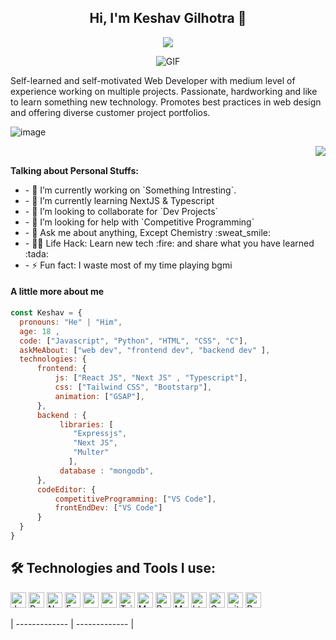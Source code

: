 <h2 align="center">Hi, I'm Keshav Gilhotra 👋</h2>
<p align="center">
  <a align="center" href="https://github.com/DenverCoder1/readme-typing-svg"><img src="https://readme-typing-svg.herokuapp.com?&font=IBM+Plex+Sans&color=F72EE2&size=25&lines=Welcome+to+my+GitHub+Profile!;I'm+a+MERN+Stack+developer;" /></a>
</p>

<p align="center">
<img align="middle" alt="GIF" src="https://camo.githubusercontent.com/dd9b4a35c79a57583ccfc38c3512469e375ebae578f7a90aa020f57748a81dfc/68747470733a2f2f6d69722d73332d63646e2d63662e626568616e63652e6e65742f70726f6a6563745f6d6f64756c65732f68642f3232383733353133373131393831312e363230353437323462616630622e676966" />
</p>
<p>
Self-learned and self-motivated Web Developer with medium level of experience working on multiple projects. Passionate, hardworking and like to learn something new technology. Promotes best practices in web design and offering diverse customer project portfolios.
</p>
<p align="center">
 
![image](https://user-images.githubusercontent.com/61057666/169029838-74df663d-2e62-4d77-bdff-b43f7d63f00f.png)

</p>

<img align="right" src="https://media.giphy.com/media/M9gbBd9nbDrOTu1Mqx/giphy.gif">
<br>
  
**Talking about Personal Stuffs:**
<ul>
  <li>- 🔭 I’m currently working on `Something Intresting`.</li>
  <li>- 🌱 I’m currently learning NextJS & Typescript</li>
  <li>- 👯 I’m looking to collaborate for `Dev Projects`</li>
  <li>- 🤔 I’m looking for help with `Competitive Programming`</li>
  <li>- 💬 Ask me about anything, Except Chemistry :sweat_smile:</li>
  <li>- 👨‍💻 Life Hack: Learn new tech :fire: and share what you have learned :tada:</li>
  <li>- ⚡ Fun fact: I waste most of my time playing bgmi</li>
</ul>


#### A little more about me
```javascript
const Keshav = {
  pronouns: "He" | "Him",
  age: 18 ,
  code: ["Javascript", "Python", "HTML", "CSS", "C"],
  askMeAbout: ["web dev", "frontend dev", "backend dev" ],
  technologies: {
      frontend: {
          js: ["React JS", "Next JS" , "Typescript"],
          css: ["Tailwind CSS", "Bootstarp"],
          animation: ["GSAP"],
      },
      backend : {
           libraries: [
              "Expressjs", 
              "Next JS",
              "Multer"
             ],
           database : "mongodb",
      },
      codeEditor: {
          competitiveProgramming: ["VS Code"],
          frontEndDev: ["VS Code"]
      }
  }
}
```

## 🛠️ Technologies and Tools I use:

<p>
<img alt="Javascript" src="https://img.shields.io/badge/JavaScript-323330?style=for-the-badge&logo=javascript&logoColor=F7DF1E"  height="25px"/>
<img alt="React" src="https://img.shields.io/badge/React-20232A?style=for-the-badge&logo=react&logoColor=61DAFB" height="25px"/>
<img alt="NextJs" src="https://img.shields.io/badge/Next-black?style=for-the-badge&logo=next.js&logoColor=white" height="25px"/>
<img alt="ExpressJs" src="[https://img.shields.io/badge/express-black?style=for-the-badge&logo=express.js&logoColor=white](https://img.shields.io/badge/Express.js-%23404d59.svg?logo=express&logoColor=%2361DAFB" height="25px"/>
<img alt="mongoDB" src="[https://img.shields.io/badge/Node-black?style=for-the-badge&logo=node.js&logoColor=white](https://img.shields.io/badge/MongoDB-%234ea94b.svg?logo=mongodb&logoColor=white" height="25px"/>
<img alt="npm" src="https://img.shields.io/badge/NPM-%23000000.svg?style=for-the-badge&logo=npm&logoColor=white" height="25px"/>
<img alt="Tailwidcss" src="https://img.shields.io/badge/Tailwind_CSS-38B2AC?style=for-the-badge&logo=tailwind-css&logoColor=white" height="25px"/>
<img alt="Material UI" src="https://img.shields.io/badge/Material--UI-0081CB?style=for-the-badge&logo=material-ui&logoColor=white" height="25px"/>
<img alt="Python" src="https://img.shields.io/badge/Python-14354C?style=for-the-badge&logo=python&logoColor=white" height="25px"/>
<img alt="Markdown" src="https://img.shields.io/badge/Markdown-000000?style=for-the-badge&logo=markdown&logoColor=white"  height="25px"/>
<img alt="html5" src="https://img.shields.io/badge/HTML5-E34F26?style=for-the-badge&logo=html5&logoColor=white" height="25px"/>
<img alt="Css3" src="https://img.shields.io/badge/CSS3-1572B6?style=for-the-badge&logo=css3&logoColor=white" height="25px"/>
<img alt="git" src="https://img.shields.io/badge/-Git-F05032?style=flat-square&logo=git&logoColor=white" height="25px"/>
<img alt="Prettier" src="https://img.shields.io/badge/-Prettier-F7B93E?style=flat-square&logo=prettier&logoColor=white" height="25px"/>
 

| ------------- | ------------- |
